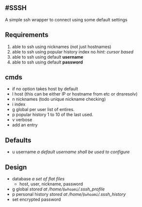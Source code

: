 #SSSH 
---

A simple ssh wrapper to connect using some default settings


## Requirements 
1. able to ssh using nicknames (not just hostnames)
2. able to ssh using popular history index no *hint: cursor based*
3. able to ssh using default **username**
4. able to ssh using default **password**

 

##  cmds 
-    if no option takes host by default  
-  l host (this can be either IP or hostname from etc or dnsresolv)  
-  n nicknames (todo unique nickname checking)  
-  i index  
-  g global per user list of entires.  
-  p popular history 1 to 10 of the last used.   
-  v verbose  
-  add an entry  

## Defaults
- u username *a default username shall be used to configure*
 

## Design
- database *a set of flat files*  
	- host, user, nickname, password
- g global *stored at /home/`$whoami`/.sssh_profile*
- p personal history *stored at /home/`$whoami`/.sssh_history*
- set encrypted password
